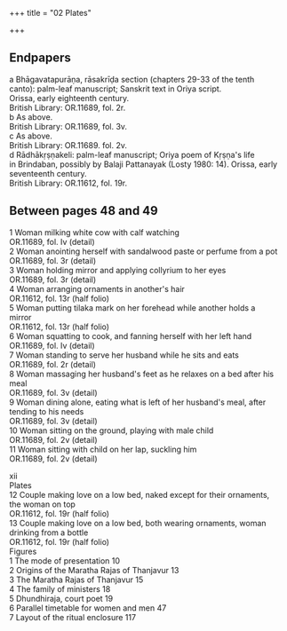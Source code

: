+++
title = "02 Plates"

+++
## Endpapers   
a Bhāgavatapurāṇa, rāsakrīḍa section (chapters 29-33 of the tenth   
canto): palm-leaf manuscript; Sanskrit text in Oriya script.   
Orissa, early eighteenth century.   
British Library: OR.11689, fol. 2r.   
b As above.   
British Library: OR.11689, fol. 3v.   
c As above.   
British Library: OR.11689. fol. 2v.   
d Rādhākṛṣṇakeli: palm-leaf manuscript; Oriya poem of Kṛṣṇa's life   
in Brindaban, possibly by Balaji Pattanayak (Losty 1980: 14). Orissa, early seventeenth century.   
British Library: OR.11612, fol. 19r.   
  
## Between pages 48 and 49   
1 Woman milking white cow with calf watching   
OR.11689, fol. Iv (detail)   
2 Woman anointing herself with sandalwood paste or perfume from a pot   
OR.11689, fol. 3r (detail)   
3 Woman holding mirror and applying collyrium to her eyes   
OR.11689, fol. 3r (detail)   
4 Woman arranging ornaments in another's hair   
OR.11612, fol. 13r (half folio)   
5 Woman putting tilaka mark on her forehead while another holds a   
mirror   
OR.11612, fol. 13r (half folio)   
6 Woman squatting to cook, and fanning herself with her left hand   
OR.11689, fol. Iv (detail)   
7 Woman standing to serve her husband while he sits and eats   
OR.11689, fol. 2r (detail)   
8 Woman massaging her husband's feet as he relaxes on a bed after his   
meal   
OR.11689, fol. 3v (detail)   
9 Woman dining alone, eating what is left of her husband's meal, after   
tending to his needs   
OR.11689, fol. 3v (detail)   
10 Woman sitting on the ground, playing with male child   
OR.11689, fol. 2v (detail)   
11 Woman sitting with child on her lap, suckling him   
OR.11689, fol. 2v (detail)   
   
xii   
Plates   
12 Couple making love on a low bed, naked except for their ornaments,   
the woman on top   
OR.11612, fol. 19r (half folio)   
13 Couple making love on a low bed, both wearing ornaments, woman   
drinking from a bottle   
OR.11612, fol. 19r (half folio)   
Figures   
1 The mode of presentation 10   
2 Origins of the Maratha Rajas of Thanjavur 13   
3 The Maratha Rajas of Thanjavur 15   
4 The family of ministers 18   
5 Dhundhiraja, court poet 19   
6 Parallel timetable for women and men 47   
7 Layout of the ritual enclosure 117   
   
